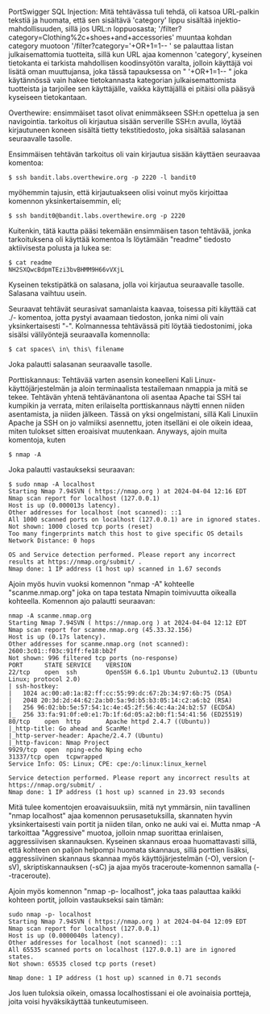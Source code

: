 PortSwigger SQL Injection: 
Mitä tehtävässa tuli tehdä, oli katsoa URL-palkin tekstiä ja huomata, että sen sisältävä 'category' lippu sisältää injektio-mahdollisuuden, sillä jos URL:n loppuosasta; '/filter?category=Clothing%2c+shoes+and+accessories' muuntaa kohdan category muotoon '/filter?category='+OR+1=1-- ' se palauttaa listan julkaisemattomia tuotteita, sillä kun URL ajaa komennon 'category', kyseinen tietokanta ei tarkista mahdollisen koodinsyötön varalta, jolloin käyttäjä voi lisätä oman muuttujansa, joka tässä tapauksessa on " '+OR+1=1-- " joka käytännössä vain hakee tietokannasta kategorian julkaisemattomista tuotteista ja tarjoilee sen käyttäjälle, vaikka käyttäjällä ei pitäisi olla pääsyä kyseiseen tietokantaan.



Overthewire: 
ensimmäiset tasot olivat enimmäkseen SSH:n opettelua ja sen navigointia. tarkoitus oli kirjautua sisään serverille SSH:n avulla, löytää kirjautuneen koneen sisältä tietty tekstitiedosto, joka sisältää salasanan seuraavalle tasolle.

Ensimmäisen tehtävän tarkoitus oli vain kirjautua sisään käyttäen seuraavaa komentoa:

    $ ssh bandit.labs.overthewire.org -p 2220 -l bandit0

myöhemmin tajusin, että kirjautuakseen olisi voinut myös kirjoittaa komennon yksinkertaisemmin, eli;

    $ ssh bandit0@bandit.labs.overthewire.org -p 2220

Kuitenkin, tätä kautta pääsi tekemään ensimmäisen tason tehtävää, jonka tarkoituksena oli käyttää komentoa ls löytämään "readme" tiedosto aktiivisesta polusta ja lukea se:

    $ cat readme
    NH2SXQwcBdpmTEzi3bvBHMM9H66vVXjL

Kyseinen tekstipätkä on salasana, jolla voi kirjautua seuraavalle tasolle. Salasana vaihtuu usein.

Seuraavat tehtävät seurasivat samanlaista kaavaa, toisessa piti käyttää cat ./- komentoa, jotta pystyi avaamaan tiedoston, jonka nimi oli vain yksinkertaisesti "-". Kolmannessa tehtävässä piti löytää tiedostonimi, joka sisälsi välilyöntejä seuraavalla komennolla:

    $ cat spaces\ in\ this\ filename

Joka palautti salasanan seuraavalle tasolle.


Porttiskannaus:
Tehtävää varten asensin koneelleni Kali Linux-käyttöjärjestelmän ja aloin terminaalista testailemaan nmappia ja mitä se tekee. Tehtävän yhtenä tehtävänantona oli asentaa Apache tai SSH tai kumpikin ja verrata, miten erilaiselta porttiskannaus näytti ennen niiden asentamista, ja niiden jälkeen. Tässä on yksi ongelmistani, sillä Kali Linuxiin Apache ja SSH on jo valmiiksi asennettu, joten itselläni ei ole oikein ideaa, miten tulokset sitten eroaisivat muutenkaan. Anyways, ajoin muita komentoja, kuten 

    $ nmap -A

Joka palautti vastaukseksi seuraavan:

    $ sudo nmap -A localhost 
    Starting Nmap 7.94SVN ( https://nmap.org ) at 2024-04-04 12:16 EDT
    Nmap scan report for localhost (127.0.0.1)
    Host is up (0.000013s latency).
    Other addresses for localhost (not scanned): ::1
    All 1000 scanned ports on localhost (127.0.0.1) are in ignored states.
    Not shown: 1000 closed tcp ports (reset)
    Too many fingerprints match this host to give specific OS details
    Network Distance: 0 hops

    OS and Service detection performed. Please report any incorrect results at https://nmap.org/submit/ .
    Nmap done: 1 IP address (1 host up) scanned in 1.67 seconds

Ajoin myös huvin vuoksi komennon "nmap -A" kohteelle "scanme.nmap.org" joka on tapa testata Nmapin toimivuutta oikealla kohteella. Komennon ajo palautti seuraavan:

    nmap -A scanme.nmap.org
    Starting Nmap 7.94SVN ( https://nmap.org ) at 2024-04-04 12:12 EDT
    Nmap scan report for scanme.nmap.org (45.33.32.156)
    Host is up (0.17s latency).
    Other addresses for scanme.nmap.org (not scanned): 2600:3c01::f03c:91ff:fe18:bb2f
    Not shown: 996 filtered tcp ports (no-response)
    PORT      STATE SERVICE    VERSION
    22/tcp    open  ssh        OpenSSH 6.6.1p1 Ubuntu 2ubuntu2.13 (Ubuntu Linux; protocol 2.0)
    | ssh-hostkey: 
    |   1024 ac:00:a0:1a:82:ff:cc:55:99:dc:67:2b:34:97:6b:75 (DSA)
    |   2048 20:3d:2d:44:62:2a:b0:5a:9d:b5:b3:05:14:c2:a6:b2 (RSA)
    |   256 96:02:bb:5e:57:54:1c:4e:45:2f:56:4c:4a:24:b2:57 (ECDSA)
    |_  256 33:fa:91:0f:e0:e1:7b:1f:6d:05:a2:b0:f1:54:41:56 (ED25519)
    80/tcp    open  http       Apache httpd 2.4.7 ((Ubuntu))
    |_http-title: Go ahead and ScanMe!
    |_http-server-header: Apache/2.4.7 (Ubuntu)
    |_http-favicon: Nmap Project
    9929/tcp  open  nping-echo Nping echo
    31337/tcp open  tcpwrapped
    Service Info: OS: Linux; CPE: cpe:/o:linux:linux_kernel
    
    Service detection performed. Please report any incorrect results at https://nmap.org/submit/ .
    Nmap done: 1 IP address (1 host up) scanned in 23.93 seconds

Mitä tulee komentojen eroavaisuuksiin, mitä nyt ymmärsin, niin tavallinen "nmap localhost" ajaa komennon perusasetuksilla, skannaten hyvin yksinkertaisesti vain portit ja niiden tilan, onko ne auki vai ei. Mutta nmap -A tarkoittaa "Aggressive" muotoa, jolloin nmap suorittaa erinlaisen, aggressiivisen skannauksen. Kyseinen skannaus eroaa huomattavasti sillä, että kohteen on paljon helpompi huomata skannaus, sillä porttien lisäksi, aggressiivinen skannaus skannaa myös käyttöjärjestelmän (-O), version (-sV), skriptiskannauksen (-sC) ja ajaa myös traceroute-komennon samalla (--traceroute).

Ajoin myös komennon "nmap -p- localhost", joka taas palauttaa kaikki kohteen portit, jolloin vastaukseksi sain tämän:

    sudo nmap -p- localhost 
    Starting Nmap 7.94SVN ( https://nmap.org ) at 2024-04-04 12:09 EDT
    Nmap scan report for localhost (127.0.0.1)
    Host is up (0.0000040s latency).
    Other addresses for localhost (not scanned): ::1
    All 65535 scanned ports on localhost (127.0.0.1) are in ignored states.
    Not shown: 65535 closed tcp ports (reset)
    
    Nmap done: 1 IP address (1 host up) scanned in 0.71 seconds

Jos luen tuloksia oikein, omassa localhostissani ei ole avoinaisia portteja, joita voisi hyväksikäyttää tunkeutumiseen.
